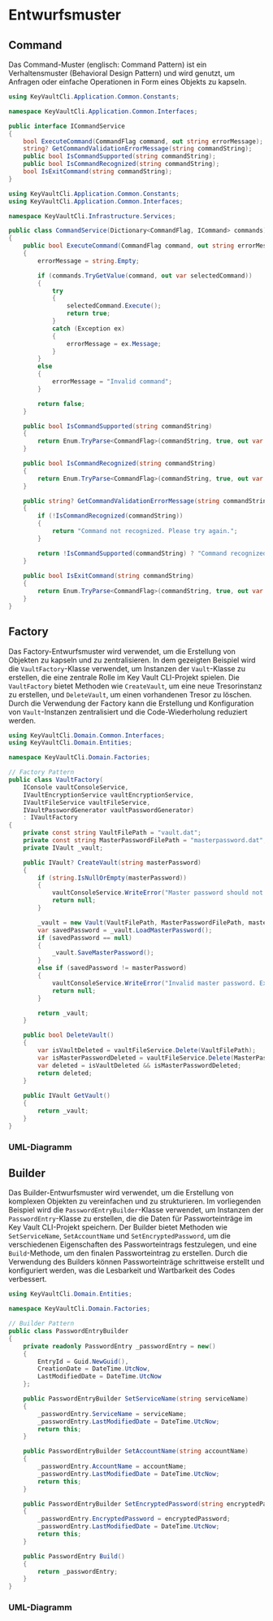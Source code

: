# Entwurfsmuster

## Command

Das Command-Muster (englisch: Command Pattern) ist ein Verhaltensmuster (Behavioral Design Pattern) und wird genutzt, um Anfragen oder einfache Operationen in Form eines Objekts zu kapseln.

````csharp
using KeyVaultCli.Application.Common.Constants;

namespace KeyVaultCli.Application.Common.Interfaces;

public interface ICommandService
{
    bool ExecuteCommand(CommandFlag command, out string errorMessage);
    string? GetCommandValidationErrorMessage(string commandString);
    public bool IsCommandSupported(string commandString);
    public bool IsCommandRecognized(string commandString);
    bool IsExitCommand(string commandString);
}
````

````csharp
using KeyVaultCli.Application.Common.Constants;
using KeyVaultCli.Application.Common.Interfaces;

namespace KeyVaultCli.Infrastructure.Services;

public class CommandService(Dictionary<CommandFlag, ICommand> commands) : ICommandService
{
    public bool ExecuteCommand(CommandFlag command, out string errorMessage)
    {
        errorMessage = string.Empty;

        if (commands.TryGetValue(command, out var selectedCommand))
        {
            try
            {
                selectedCommand.Execute();
                return true;
            }
            catch (Exception ex)
            {
                errorMessage = ex.Message;
            }
        }
        else
        {
            errorMessage = "Invalid command";
        }

        return false;
    }

    public bool IsCommandSupported(string commandString)
    {
        return Enum.TryParse<CommandFlag>(commandString, true, out var commandFlag) && commands.ContainsKey(commandFlag);
    }

    public bool IsCommandRecognized(string commandString)
    {
        return Enum.TryParse<CommandFlag>(commandString, true, out var _);
    }

    public string? GetCommandValidationErrorMessage(string commandString)
    {
        if (!IsCommandRecognized(commandString))
        {
            return "Command not recognized. Please try again.";
        }

        return !IsCommandSupported(commandString) ? "Command recognized but not supported. Please try again." : null;
    }
    
    public bool IsExitCommand(string commandString)
    {
        return Enum.TryParse<CommandFlag>(commandString, true, out var commandFlag) && commandFlag == CommandFlag.Exit;
    }
}
````

## Factory

Das Factory-Entwurfsmuster wird verwendet, um die Erstellung von Objekten zu kapseln und zu zentralisieren. In dem gezeigten Beispiel wird die `VaultFactory`-Klasse verwendet, um Instanzen der `Vault`-Klasse zu erstellen, die eine zentrale Rolle im Key Vault CLI-Projekt spielen. Die `VaultFactory` bietet Methoden wie `CreateVault`, um eine neue Tresorinstanz zu erstellen, und `DeleteVault`, um einen vorhandenen Tresor zu löschen. Durch die Verwendung der Factory kann die Erstellung und Konfiguration von `Vault`-Instanzen zentralisiert und die Code-Wiederholung reduziert werden.

````csharp
using KeyVaultCli.Domain.Common.Interfaces;
using KeyVaultCli.Domain.Entities;

namespace KeyVaultCli.Domain.Factories;

// Factory Pattern
public class VaultFactory(
    IConsole vaultConsoleService,
    IVaultEncryptionService vaultEncryptionService,
    IVaultFileService vaultFileService,
    IVaultPasswordGenerator vaultPasswordGenerator)
    : IVaultFactory
{
    private const string VaultFilePath = "vault.dat";
    private const string MasterPasswordFilePath = "masterpassword.dat";
    private IVault _vault;

    public IVault? CreateVault(string masterPassword)
    {
        if (string.IsNullOrEmpty(masterPassword))
        {
            vaultConsoleService.WriteError("Master password should not be empty");
            return null;
        }

        _vault = new Vault(VaultFilePath, MasterPasswordFilePath, masterPassword, vaultEncryptionService, vaultFileService, vaultPasswordGenerator);
        var savedPassword = _vault.LoadMasterPassword();
        if (savedPassword == null)
        {
            _vault.SaveMasterPassword();
        }
        else if (savedPassword != masterPassword)
        {
            vaultConsoleService.WriteError("Invalid master password. Exit.");
            return null;
        }

        return _vault;
    }

    public bool DeleteVault()
    {
        var isVaultDeleted = vaultFileService.Delete(VaultFilePath);
        var isMasterPasswordDeleted = vaultFileService.Delete(MasterPasswordFilePath);
        var deleted = isVaultDeleted && isMasterPasswordDeleted;
        return deleted;
    }
    
    public IVault GetVault()
    {
        return _vault;
    }
}
````

### UML-Diagramm

[//]: # (TODO: Add UML diagram for Factory pattern)

## Builder

Das Builder-Entwurfsmuster wird verwendet, um die Erstellung von komplexen Objekten zu vereinfachen und zu strukturieren. Im vorliegenden Beispiel wird die `PasswordEntryBuilder`-Klasse verwendet, um Instanzen der `PasswordEntry`-Klasse zu erstellen, die die Daten für Passworteinträge im Key Vault CLI-Projekt speichern. Der Builder bietet Methoden wie `SetServiceName`, `SetAccountName` und `SetEncryptedPassword`, um die verschiedenen Eigenschaften des Passworteintrags festzulegen, und eine `Build`-Methode, um den finalen Passworteintrag zu erstellen. Durch die Verwendung des Builders können Passworteinträge schrittweise erstellt und konfiguriert werden, was die Lesbarkeit und Wartbarkeit des Codes verbessert.

````csharp
using KeyVaultCli.Domain.Entities;

namespace KeyVaultCli.Domain.Factories;

// Builder Pattern
public class PasswordEntryBuilder
{
    private readonly PasswordEntry _passwordEntry = new()
    {
        EntryId = Guid.NewGuid(),
        CreationDate = DateTime.UtcNow,
        LastModifiedDate = DateTime.UtcNow
    };

    public PasswordEntryBuilder SetServiceName(string serviceName)
    {
        _passwordEntry.ServiceName = serviceName;
        _passwordEntry.LastModifiedDate = DateTime.UtcNow;
        return this;
    }

    public PasswordEntryBuilder SetAccountName(string accountName)
    {
        _passwordEntry.AccountName = accountName;
        _passwordEntry.LastModifiedDate = DateTime.UtcNow;
        return this;
    }

    public PasswordEntryBuilder SetEncryptedPassword(string encryptedPassword)
    {
        _passwordEntry.EncryptedPassword = encryptedPassword;
        _passwordEntry.LastModifiedDate = DateTime.UtcNow;
        return this;
    }

    public PasswordEntry Build()
    {
        return _passwordEntry;
    }
}
````

### UML-Diagramm

[//]: # (TODO: Add UML diagram for Builder pattern)
